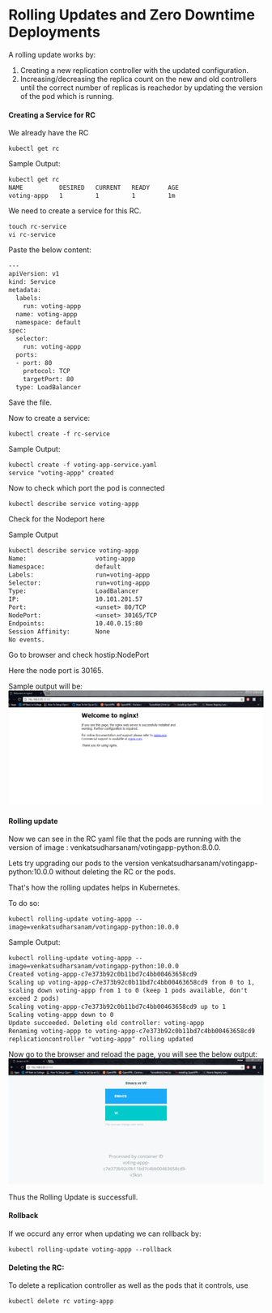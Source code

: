 # Rolling Updates and Zero Downtime Deployments

A rolling update works by:
1. Creating a new replication controller with the updated configuration.
2. Increasing/decreasing the replica count on the new and old controllers until the correct number of replicas is reachedor by updating the version of the pod which is running.

#### Creating a Service for RC
We already have the RC

```
kubectl get rc
```
Sample Output:
```
kubectl get rc
NAME          DESIRED   CURRENT   READY     AGE
voting-appp   1         1         1         1m
```

We need to create a service for this RC.
```
touch rc-service
vi rc-service
```
Paste the below content:
```
---
apiVersion: v1
kind: Service
metadata:
  labels:
    run: voting-appp
  name: voting-appp
  namespace: default
spec:
  selector:
    run: voting-appp
  ports:
  - port: 80
    protocol: TCP
    targetPort: 80
  type: LoadBalancer
```

Save the file.

Now to create a service:

```
kubectl create -f rc-service
```
Sample Output:
```
kubectl create -f voting-app-service.yaml
service "voting-appp" created
```

Now to check which port the pod is connected
```
kubectl describe service voting-appp
```
Check for the Nodeport here

Sample Output
```
kubectl describe service voting-appp
Name:                   voting-appp
Namespace:              default
Labels:                 run=voting-appp
Selector:               run=voting-appp
Type:                   LoadBalancer
IP:                     10.101.201.57
Port:                   <unset> 80/TCP
NodePort:               <unset> 30165/TCP
Endpoints:              10.40.0.15:80
Session Affinity:       None
No events.
```

Go to browser and check hostip:NodePort

Here the node port is 30165.

Sample output will be:
![alt text](images/RC-Nginx.png "Nginx Page")

#### Rolling update

Now we can see in the RC yaml file that the pods are running with the version of image : venkatsudharsanam/votingapp-python:8.0.0.

Lets try upgrading our pods to the version venkatsudharsanam/votingapp-python:10.0.0 without deleting the RC or the pods.

That's how the rolling updates helps in Kubernetes.

To do so:
```
kubectl rolling-update voting-appp --image=venkatsudharsanam/votingapp-python:10.0.0
```
Sample Output:
```
kubectl rolling-update voting-appp --image=venkatsudharsanam/votingapp-python:10.0.0
Created voting-appp-c7e373b92c0b11bd7c4bb00463658cd9
Scaling up voting-appp-c7e373b92c0b11bd7c4bb00463658cd9 from 0 to 1, scaling down voting-appp from 1 to 0 (keep 1 pods available, don't exceed 2 pods)
Scaling voting-appp-c7e373b92c0b11bd7c4bb00463658cd9 up to 1
Scaling voting-appp down to 0
Update succeeded. Deleting old controller: voting-appp
Renaming voting-appp to voting-appp-c7e373b92c0b11bd7c4bb00463658cd9
replicationcontroller "voting-appp" rolling updated
```

Now go to the browser and reload the page, you will see the below output:
![alt text](images/RC-Vote.png "Vote Page")

Thus the Rolling Update is successfull.
#### Rollback
If we occurd any error when updating we can rollback by:
```
kubectl rolling-update voting-appp --rollback
```

#### Deleting the RC:

To delete a replication controller as well as the pods that it controls, use

```
kubectl delete rc voting-appp
```
